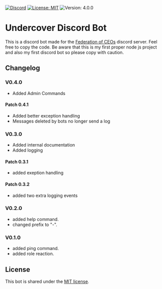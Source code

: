 
[![Discord](https://img.shields.io/discord/708938277285003336.svg?label=&logo=discord&logoColor=ffffff&color=7389D8&labelColor=6A7EC2)](https://discord.gg/RWcnqmF) [![License: MIT](https://img.shields.io/badge/License-MIT-yellow.svg)](https://opensource.org/licenses/MIT) ![Version: 4.0.0](https://img.shields.io/badge/Version-V4.0.0-blue)

# Undercover Discord Bot

This is a discord bot made for the [Federation of CEOs](https://discord.gg/RWcnqmF) discord server. Feel free to copy the code. Be aware that this is my first proper node js project and also my first discord bot so please copy with caution.

## Changelog

### V0.4.0

- Added Admin Commands

#### Patch 0.4.1
- Added better exception handling
- Messages deleted by bots no longer send a log

### V0.3.0

- Added internal documentation
- Added logging

#### Patch 0.3.1

- added exeption handling

#### Patch 0.3.2

- added two extra logging events

### V0.2.0

- added help command.
- changed prefix to "-".

### V0.1.0

- added ping command.
- added role reaction.

## License
This bot is shared under the [MIT license](https://github.com/ThomasLandstra/undercover-discord-bot/blob/main/LICENSE).
